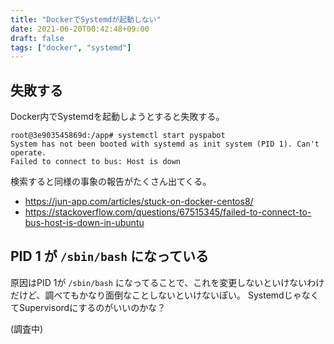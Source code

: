 ```yaml
---
title: "DockerでSystemdが起動しない"
date: 2021-06-20T00:42:48+09:00
draft: false
tags: ["docker", "systemd"]
---
```


## 失敗する

Docker内でSystemdを起動しようとすると失敗する。

```console
root@3e903545869d:/app# systemctl start pyspabot
System has not been booted with systemd as init system (PID 1). Can't operate.
Failed to connect to bus: Host is down
```

検索すると同様の事象の報告がたくさん出てくる。

* https://jun-app.com/articles/stuck-on-docker-centos8/
* https://stackoverflow.com/questions/67515345/failed-to-connect-to-bus-host-is-down-in-ubuntu

## PID 1 が `/sbin/bash` になっている

原因はPID 1が `/sbin/bash` になってることで、これを変更しないといけないわけだけど、調べてもかなり面倒なことしないといけないぽい。
SystemdじゃなくてSupervisordにするのがいいのかな？

(調査中)
